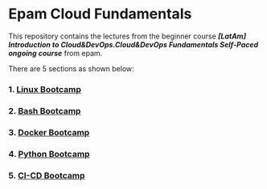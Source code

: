 # Epam Cloud Fundamentals

This repository contains the lectures from the beginner course ***[LatAm] Introduction to Cloud&DevOps.Cloud&DevOps Fundamentals Self-Paced ongoing course*** from epam.

There are 5 sections as shown below:

### 1. [Linux Bootcamp](Linux.md) 
### 2. [Bash Bootcamp](Bash.md) 
### 3. [Docker Bootcamp](Docker.md) 
### 4. [Python Bootcamp](Python.md) 
### 5. [CI-CD Bootcamp](CI-CD.md) 


